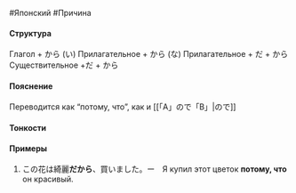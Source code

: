 #Японский #Причина 
#### Структура
Глагол + から
(い) Прилагательное + から
(な) Прилагательное + だ + から
Существительное +だ + から
#### Пояснение
Переводится как “потому, что”, как и [[「A」ので「B」|ので]]
#### Тонкости
#### Примеры
1. この花は綺麗**だから**、買いました。ー　Я купил этот цветок **потому, что** он красивый.